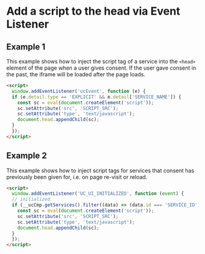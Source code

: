 # Add a script to the head via Event Listener

## Example 1

This example shows how to inject the script tag of a service into the `<head>` element of the page when a user gives consent.
If the user gave consent in the past, the iframe will be loaded after the page loads.

```html
<script>
  window.addEventListener('ucEvent', function (e) {
  if (e.detail.type == 'EXPLICIT' && e.detail['SERVICE_NAME']) {
    const sc = eval(document.createElement('script'));
    sc.setAttribute('src', 'SCRIPT_SRC');
    sc.setAttribute('type', 'text/javascript');
    document.head.appendChild(sc);
  }
  });
</script>
```

## Example 2

This example shows how to inject script tags for services that consent has previously been given for, i.e. on page re-visit or reload.

```html
<script>
  window.addEventListener('UC_UI_INITIALIZED', function (event) {
  // initialized
  if (__ucCmp.getServices().filter((data) => (data.id === 'SERVICE_ID') & (data.consent.status === true)).length == 1) {
    const sc = eval(document.createElement('script'));
    sc.setAttribute('src', 'SCRIPT_SRC');
    sc.setAttribute('type', 'text/javascript');
    document.head.appendChild(sc);
  }
  });
</script>
```

